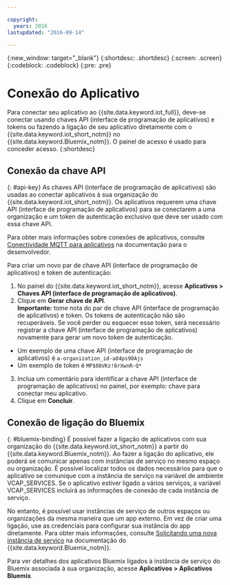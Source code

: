 ```yaml
---

copyright:
  years: 2016
lastupdated: "2016-09-14"

---
```


{:new_window: target="\_blank"}
{:shortdesc: .shortdesc}
{:screen: .screen}
{:codeblock: .codeblock}
{:pre: .pre}

# Conexão do Aplicativo

Para conectar seu aplicativo ao {{site.data.keyword.iot_full}}, deve-se conectar usando chaves API (interface de programação de aplicativos) e tokens ou fazendo a ligação de seu aplicativo diretamente com o {{site.data.keyword.iot_short_notm}} no {{site.data.keyword.Bluemix_notm}}. O painel de acesso é usado para conceder acesso.
{:shortdesc}

## Conexão da chave API
{: #api-key}
As chaves API (interface de programação de aplicativos) são usadas ao conectar aplicativos à sua organização do {{site.data.keyword.iot_short_notm}}. Os aplicativos requerem uma chave API (interface de programação de aplicativos) para se conectarem a uma organização e um token de autenticação exclusivo que deve ser usado com essa chave API.  

Para obter mais informações sobre conexões de aplicativos, consulte [Conectividade MQTT para aplicativos](https://docs.internetofthings.ibmcloud.com/applications/mqtt.html) na documentação para o desenvolvedor.

Para criar um novo par de chave API (interface de programação de aplicativos) e token de autenticação:  
1.	No painel do {{site.data.keyword.iot_short_notm}}, acesse **Aplicativos > Chaves API (interface de programação de aplicativos)**.  
2.	Clique em **Gerar chave de API**.  
**Importante:** tome nota do par de chave API (interface de programação de aplicativos) e token. Os tokens de autenticação não são recuperáveis. Se você perder ou esquecer esse token, será necessário registrar a chave API (interface de programação de aplicativos) novamente para gerar um novo token de autenticação.
 - Um exemplo de uma chave API (interface de programação de aplicativos) é `a-organization_id-a84ps90Ajs`  
 - Um exemplo de token é `MP$08VKz!8rXwnR-Q*`  
3.	Inclua um comentário para identificar a chave API (interface de programação de aplicativos) no painel, por exemplo: chave para conectar meu aplicativo.
4.	Clique em **Concluir**.



## Conexão de ligação do Bluemix
{: #bluemix-binding}
É possível fazer a ligação de aplicativos com sua organização do {{site.data.keyword.iot_short_notm}} a partir do {{site.data.keyword.Bluemix_notm}}. Ao fazer a ligação do aplicativo, ele poderá se comunicar apenas com instâncias de serviço no mesmo espaço ou organização. É possível localizar todos os dados necessários para que o aplicativo se comunique com a instância de serviço na variável de ambiente VCAP_SERVICES. Se o aplicativo estiver ligado a vários serviços, a variável VCAP_SERVICES incluirá as informações de conexão de cada instância de serviço.  

No entanto, é possível usar instâncias de serviço de outros espaços ou organizações da mesma maneira que um app externo. Em vez de criar uma ligação, use as credenciais para configurar sua instância do app diretamente. Para obter mais informações, consulte [Solicitando uma nova instância de serviço](https://console.{DomainName}/docs/services/reqnsi.html#req_instance) na documentação do {{site.data.keyword.Bluemix_notm}}.

Para ver detalhes dos aplicativos Bluemix ligados à instância de serviço do Bluemix associada à sua organização, acesse **Aplicativos > Aplicativos Bluemix**.  
